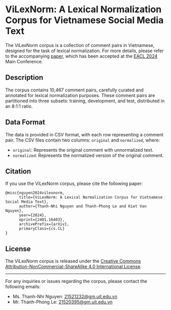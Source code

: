 # ViLexNorm: A Lexical Normalization Corpus for Vietnamese Social Media Text

The ViLexNorm corpus is a collection of comment pairs in Vietnamese, designed for the task of lexical normalization. For more details, please refer to the accompanying [paper](https://arxiv.org/abs/2401.16403), which has been accepted at the [EACL 2024](https://2024.eacl.org/) Main Conference.

## Description

The corpus contains 10,467 comment pairs, carefully curated and annotated for lexical normalization purposes. These comment pairs are partitioned into three subsets: training, development, and test, distributed in an 8:1:1 ratio.

## Data Format

The data is provided in CSV format, with each row representing a comment pair. The CSV files contain two columns: `original` and `normalized`, where:

- `original`: Represents the original comment with unnormalized text.
- `normalized`: Represents the normalized version of the original comment.

## Citation

If you use the ViLexNorm corpus, please cite the following paper:

```
@misc{nguyen2024vilexnorm,
      title={ViLexNorm: A Lexical Normalization Corpus for Vietnamese Social Media Text}, 
      author={Thanh-Nhi Nguyen and Thanh-Phong Le and Kiet Van Nguyen},
      year={2024},
      eprint={2401.16403},
      archivePrefix={arXiv},
      primaryClass={cs.CL}
}
```

## License

The ViLexNorm corpus is released under the [Creative Commons Attribution-NonCommercial-ShareAlike 4.0 International License](https://creativecommons.org/licenses/by-nc-sa/4.0/).

---

For any inquiries or issues regarding the corpus, please contact the following emails:

- Ms. Thanh-Nhi Nguyen: 21521232@gm.uit.edu.vn
- Mr. Thanh-Phong Le: 21520395@gm.uit.edu.vn
